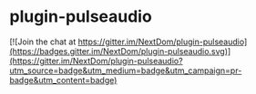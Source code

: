 # plugin-pulseaudio

[![Join the chat at https://gitter.im/NextDom/plugin-pulseaudio](https://badges.gitter.im/NextDom/plugin-pulseaudio.svg)](https://gitter.im/NextDom/plugin-pulseaudio?utm_source=badge&utm_medium=badge&utm_campaign=pr-badge&utm_content=badge)
